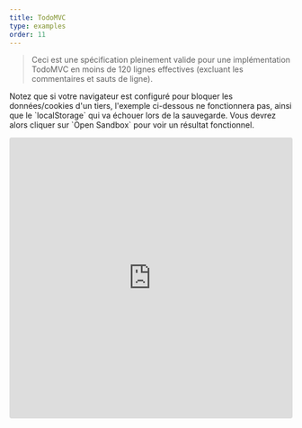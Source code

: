 ```yaml
---
title: TodoMVC
type: examples
order: 11
---
```


> Ceci est une spécification pleinement valide pour une implémentation TodoMVC en moins de 120 lignes effectives (excluant les commentaires et sauts de ligne).

<p class="tip">Notez que si votre navigateur est configuré pour bloquer les données/cookies d'un tiers, l'exemple ci-dessous ne fonctionnera pas, ainsi que le `localStorage` qui va échouer lors de la sauvegarde. Vous devrez alors cliquer sur `Open Sandbox` pour voir un résultat fonctionnel.</p>

<iframe src="https://codesandbox.io/embed/github/vuejs/vuejs.org/tree/master/src/v2/examples/vue-20-todomvc?codemirror=1&hidedevtools=1&hidenavigation=1&theme=light" style="width:100%; height:500px; border:0; border-radius: 4px; overflow:hidden;" title="vue-20-template-compilation" allow="geolocation; microphone; camera; midi; vr; accelerometer; gyroscope; payment; ambient-light-sensor; encrypted-media; usb" sandbox="allow-modals allow-forms allow-popups allow-scripts allow-same-origin"></iframe>
